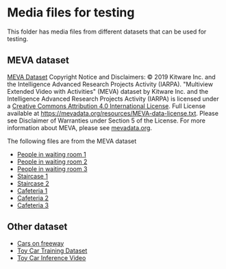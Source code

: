 # Media files for testing
This folder has media files from different datasets that can be used for testing. 

## MEVA dataset
[MEVA Dataset](http://mevadata.org/) Copyright Notice and Disclaimers: © 2019 Kitware Inc. and the Intelligence Advanced Research Projects Activity (IARPA). "Multiview Extended Video with Activities" (MEVA) dataset by Kitware Inc. and the Intelligence Advanced Research Projects Activity (IARPA) is licensed under a [Creative Commons Attribution 4.0 International License](https://creativecommons.org/licenses/by/4.0/). Full License available at https://mevadata.org/resources/MEVA-data-license.txt. Please see Disclaimer of Warranties under Section 5 of the License. For more information about MEVA, please see [mevadata.org](http://mevadata.org).

The following files are from the MEVA dataset

* [People in waiting room 1](https://lvamedia.blob.core.windows.net/public/2018-03-05.10-04-27.10-05-01.bus.G331.mkv)
* [People in waiting room 2](https://lvamedia.blob.core.windows.net/public/2018-03-05.10-05-01.10-10-01.bus.G331.mkv)
* [People in waiting room 3](https://lvamedia.blob.core.windows.net/public/2018-03-05.10-10-01.10-15-01.bus.G331.mkv)
* [Staircase 1](https://lvamedia.blob.core.windows.net/public/2018-03-05.10-27-03.10-30-01.admin.G329.mkv)
* [Staircase 2](https://lvamedia.blob.core.windows.net/public/2018-03-07.16-50-00.16-55-00.school.G419.mkv)
* [Cafeteria 1](https://lvamedia.blob.core.windows.net/public/2018-03-05.13-20-00.13-25-00.school.G421.mkv)
* [Cafeteria 2](https://lvamedia.blob.core.windows.net/public/2018-03-05.14-10-00.14-15-00.school.G421.mkv)
* [Cafeteria 3](https://lvamedia.blob.core.windows.net/public/2018-03-07.16-50-00.16-55-00.school.G421.mkv)





## Other dataset
* [Cars on freeway](https://lvamedia.blob.core.windows.net/public/camera-300s.mkv)
* [Toy Car Training Dataset](https://lvamedia.blob.core.windows.net/public/ToyCarTrainingImages.zip)
* [Toy Car Inference Video](https://lvamedia.blob.core.windows.net/public/t2.mkv)



